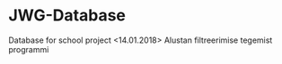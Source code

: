 # JWG-Database
Database for school project
<14.01.2018>
  Alustan filtreerimise tegemist programmi
  
